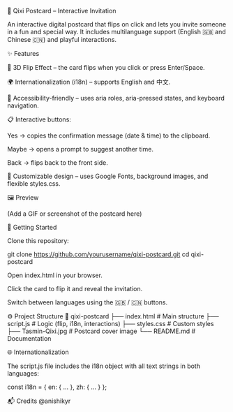 🌸 Qixi Postcard – Interactive Invitation

An interactive digital postcard that flips on click and lets you invite someone in a fun and special way.
It includes multilanguage support (English 🇬🇧 and Chinese 🇨🇳) and playful interactions.

✨ Features

📖 3D Flip Effect – the card flips when you click or press Enter/Space.

🌍 Internationalization (i18n) – supports English and 中文.

🧩 Accessibility-friendly – uses aria roles, aria-pressed states, and keyboard navigation.

📋 Interactive buttons:

Yes → copies the confirmation message (date & time) to the clipboard.

Maybe → opens a prompt to suggest another time.

Back → flips back to the front side.

🎨 Customizable design – uses Google Fonts, background images, and flexible styles.css.

🖼️ Preview

(Add a GIF or screenshot of the postcard here)

🚀 Getting Started

Clone this repository:

git clone https://github.com/yourusername/qixi-postcard.git
cd qixi-postcard


Open index.html in your browser.

Click the card to flip it and reveal the invitation.

Switch between languages using the 🇬🇧 / 🇨🇳 buttons.

⚙️ Project Structure
📂 qixi-postcard
 ├── index.html      # Main structure
 ├── script.js       # Logic (flip, i18n, interactions)
 ├── styles.css      # Custom styles
 ├── Tasmin-Qixi.jpg # Postcard cover image
 └── README.md       # Documentation

🌐 Internationalization

The script.js file includes the i18n object with all text strings in both languages:

const i18n = {
  en: { ... },
  zh: { ... }
};


📬 Credits
@anishikyr
